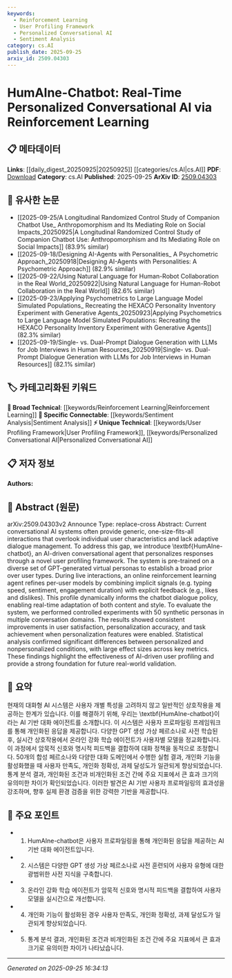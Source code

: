 ```yaml
---
keywords:
  - Reinforcement Learning
  - User Profiling Framework
  - Personalized Conversational AI
  - Sentiment Analysis
category: cs.AI
publish_date: 2025-09-25
arxiv_id: 2509.04303
---
```


<!-- KEYWORD_LINKING_METADATA:
{
  "processed_timestamp": "2025-09-25T16:34:13.424227",
  "vocabulary_version": "1.0",
  "selected_keywords": [
    "Reinforcement Learning",
    "User Profiling Framework",
    "Personalized Conversational AI",
    "Sentiment Analysis"
  ],
  "rejected_keywords": [],
  "similarity_scores": {
    "Reinforcement Learning": 0.78,
    "User Profiling Framework": 0.82,
    "Personalized Conversational AI": 0.8,
    "Sentiment Analysis": 0.79
  },
  "extraction_method": "AI_prompt_based",
  "budget_applied": true,
  "candidates_json": {
    "candidates": [
      {
        "surface": "Reinforcement Learning",
        "canonical": "Reinforcement Learning",
        "aliases": [
          "RL"
        ],
        "category": "broad_technical",
        "rationale": "Reinforcement Learning is a key technique used for real-time adaptation in the chatbot, linking it to broader AI applications.",
        "novelty_score": 0.45,
        "connectivity_score": 0.88,
        "specificity_score": 0.65,
        "link_intent_score": 0.78
      },
      {
        "surface": "User Profiling Framework",
        "canonical": "User Profiling Framework",
        "aliases": [
          "User Profiles"
        ],
        "category": "unique_technical",
        "rationale": "This framework is central to the personalization aspect of the chatbot, offering unique insights into user adaptation.",
        "novelty_score": 0.75,
        "connectivity_score": 0.7,
        "specificity_score": 0.8,
        "link_intent_score": 0.82
      },
      {
        "surface": "Personalized Conversational AI",
        "canonical": "Personalized Conversational AI",
        "aliases": [
          "Personalized Chatbot"
        ],
        "category": "unique_technical",
        "rationale": "The concept of personalization in AI-driven conversations is a novel approach that enhances user engagement.",
        "novelty_score": 0.68,
        "connectivity_score": 0.72,
        "specificity_score": 0.77,
        "link_intent_score": 0.8
      },
      {
        "surface": "Sentiment Analysis",
        "canonical": "Sentiment Analysis",
        "aliases": [
          "Sentiment Detection"
        ],
        "category": "specific_connectable",
        "rationale": "Sentiment Analysis is used as an implicit signal for refining user models, linking it to emotion recognition fields.",
        "novelty_score": 0.5,
        "connectivity_score": 0.85,
        "specificity_score": 0.7,
        "link_intent_score": 0.79
      }
    ],
    "ban_list_suggestions": [
      "adaptive dialogue management",
      "task achievement"
    ]
  },
  "decisions": [
    {
      "candidate_surface": "Reinforcement Learning",
      "resolved_canonical": "Reinforcement Learning",
      "decision": "linked",
      "scores": {
        "novelty": 0.45,
        "connectivity": 0.88,
        "specificity": 0.65,
        "link_intent": 0.78
      }
    },
    {
      "candidate_surface": "User Profiling Framework",
      "resolved_canonical": "User Profiling Framework",
      "decision": "linked",
      "scores": {
        "novelty": 0.75,
        "connectivity": 0.7,
        "specificity": 0.8,
        "link_intent": 0.82
      }
    },
    {
      "candidate_surface": "Personalized Conversational AI",
      "resolved_canonical": "Personalized Conversational AI",
      "decision": "linked",
      "scores": {
        "novelty": 0.68,
        "connectivity": 0.72,
        "specificity": 0.77,
        "link_intent": 0.8
      }
    },
    {
      "candidate_surface": "Sentiment Analysis",
      "resolved_canonical": "Sentiment Analysis",
      "decision": "linked",
      "scores": {
        "novelty": 0.5,
        "connectivity": 0.85,
        "specificity": 0.7,
        "link_intent": 0.79
      }
    }
  ]
}
-->

# HumAIne-Chatbot: Real-Time Personalized Conversational AI via Reinforcement Learning

## 📋 메타데이터

**Links**: [[daily_digest_20250925|20250925]] [[categories/cs.AI|cs.AI]]
**PDF**: [Download](https://arxiv.org/pdf/2509.04303.pdf)
**Category**: cs.AI
**Published**: 2025-09-25
**ArXiv ID**: [2509.04303](https://arxiv.org/abs/2509.04303)

## 🔗 유사한 논문
- [[2025-09-25/A Longitudinal Randomized Control Study of Companion Chatbot Use_ Anthropomorphism and Its Mediating Role on Social Impacts_20250925|A Longitudinal Randomized Control Study of Companion Chatbot Use: Anthropomorphism and Its Mediating Role on Social Impacts]] (83.9% similar)
- [[2025-09-18/Designing AI-Agents with Personalities_ A Psychometric Approach_20250918|Designing AI-Agents with Personalities: A Psychometric Approach]] (82.9% similar)
- [[2025-09-22/Using Natural Language for Human-Robot Collaboration in the Real World_20250922|Using Natural Language for Human-Robot Collaboration in the Real World]] (82.6% similar)
- [[2025-09-23/Applying Psychometrics to Large Language Model Simulated Populations_ Recreating the HEXACO Personality Inventory Experiment with Generative Agents_20250923|Applying Psychometrics to Large Language Model Simulated Populations: Recreating the HEXACO Personality Inventory Experiment with Generative Agents]] (82.3% similar)
- [[2025-09-19/Single- vs. Dual-Prompt Dialogue Generation with LLMs for Job Interviews in Human Resources_20250919|Single- vs. Dual-Prompt Dialogue Generation with LLMs for Job Interviews in Human Resources]] (82.1% similar)

## 🏷️ 카테고리화된 키워드
**🧠 Broad Technical**: [[keywords/Reinforcement Learning|Reinforcement Learning]]
**🔗 Specific Connectable**: [[keywords/Sentiment Analysis|Sentiment Analysis]]
**⚡ Unique Technical**: [[keywords/User Profiling Framework|User Profiling Framework]], [[keywords/Personalized Conversational AI|Personalized Conversational AI]]

## 📋 저자 정보

**Authors:** 

## 📄 Abstract (원문)

arXiv:2509.04303v2 Announce Type: replace-cross 
Abstract: Current conversational AI systems often provide generic, one-size-fits-all interactions that overlook individual user characteristics and lack adaptive dialogue management. To address this gap, we introduce \textbf{HumAIne-chatbot}, an AI-driven conversational agent that personalizes responses through a novel user profiling framework. The system is pre-trained on a diverse set of GPT-generated virtual personas to establish a broad prior over user types. During live interactions, an online reinforcement learning agent refines per-user models by combining implicit signals (e.g. typing speed, sentiment, engagement duration) with explicit feedback (e.g., likes and dislikes). This profile dynamically informs the chatbot dialogue policy, enabling real-time adaptation of both content and style. To evaluate the system, we performed controlled experiments with 50 synthetic personas in multiple conversation domains. The results showed consistent improvements in user satisfaction, personalization accuracy, and task achievement when personalization features were enabled. Statistical analysis confirmed significant differences between personalized and nonpersonalized conditions, with large effect sizes across key metrics. These findings highlight the effectiveness of AI-driven user profiling and provide a strong foundation for future real-world validation.

## 📝 요약

현재의 대화형 AI 시스템은 사용자 개별 특성을 고려하지 않고 일반적인 상호작용을 제공하는 한계가 있습니다. 이를 해결하기 위해, 우리는 \textbf{HumAIne-chatbot}이라는 AI 기반 대화 에이전트를 소개합니다. 이 시스템은 사용자 프로파일링 프레임워크를 통해 개인화된 응답을 제공합니다. 다양한 GPT 생성 가상 페르소나로 사전 학습된 후, 실시간 상호작용에서 온라인 강화 학습 에이전트가 사용자별 모델을 정교화합니다. 이 과정에서 암묵적 신호와 명시적 피드백을 결합하여 대화 정책을 동적으로 조정합니다. 50개의 합성 페르소나와 다양한 대화 도메인에서 수행한 실험 결과, 개인화 기능을 활성화했을 때 사용자 만족도, 개인화 정확성, 과제 달성도가 일관되게 향상되었습니다. 통계 분석 결과, 개인화된 조건과 비개인화된 조건 간에 주요 지표에서 큰 효과 크기의 유의미한 차이가 확인되었습니다. 이러한 발견은 AI 기반 사용자 프로파일링의 효과성을 강조하며, 향후 실제 환경 검증을 위한 강력한 기반을 제공합니다.

## 🎯 주요 포인트

- 1. HumAIne-chatbot은 사용자 프로파일링을 통해 개인화된 응답을 제공하는 AI 기반 대화 에이전트입니다.
- 2. 시스템은 다양한 GPT 생성 가상 페르소나로 사전 훈련되어 사용자 유형에 대한 광범위한 사전 지식을 구축합니다.
- 3. 온라인 강화 학습 에이전트가 암묵적 신호와 명시적 피드백을 결합하여 사용자 모델을 실시간으로 개선합니다.
- 4. 개인화 기능이 활성화된 경우 사용자 만족도, 개인화 정확성, 과제 달성도가 일관되게 향상되었습니다.
- 5. 통계 분석 결과, 개인화된 조건과 비개인화된 조건 간에 주요 지표에서 큰 효과 크기로 유의미한 차이가 나타났습니다.


---

*Generated on 2025-09-25 16:34:13*